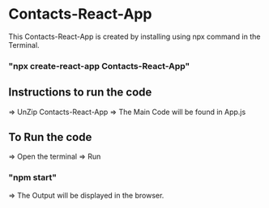 # Contacts-React-App

This Contacts-React-App is created by installing using npx command in the Terminal. 

### "npx create-react-app Contacts-React-App"

## Instructions to run the code

=> UnZip Contacts-React-App
=> The Main Code will be found in App.js

## To Run the code


=> Open the terminal
=> Run
### "npm start"
=> The Output will be displayed in the browser.



